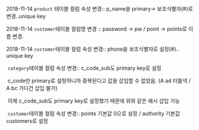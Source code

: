 2018-11-14 `product` 테이블 컬럼 속성 변경:: 	p_name을 primary-> 보조식별자(#)로 변경..unique key

2018-11-14 `customer`테이블 컬럼명 변경 ::​		password -> pw / point -> points로 이름 변경.

2018-11-14 `customer`테이블 컬럼 속성 변경::	phone을 보조식별자로 설정(#).. unique key

​			`category`테이블 컬럼 속성 변경::	c_code_sub도 primary key로 설정

​			c_code만 primary로 설정하니까 중복된다고 값을 삽입할 수 없었음. (A ad 터틀넥 / A bc 가디건 삽입 불가)

​			이제 c_code_sub도 primary key로 설정했기 때문에 위와 같은 예시 삽입 가능

​			`customer`테이블 컬럼 속성 변경::	points 기본값 0으로 설정 / authority 기본값 customers로 설정